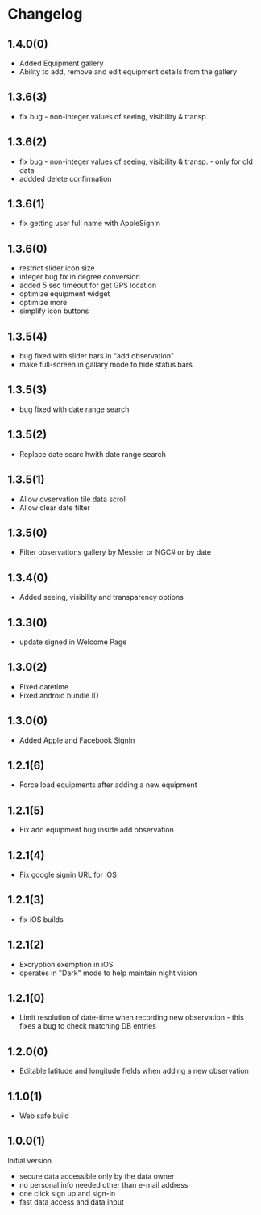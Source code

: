 # Changelog

## 1.4.0(0)

* Added Equipment gallery
* Ability to add, remove and edit equipment details
  from the gallery

## 1.3.6(3)

* fix bug - non-integer values of seeing, visibility & transp.

## 1.3.6(2)

* fix bug - non-integer values of seeing, visibility & transp. - only for old data
* addded delete confirmation

## 1.3.6(1)

* fix getting user full name with AppleSignIn

## 1.3.6(0)

* restrict slider icon size
* integer bug fix in degree conversion
* added 5 sec timeout for get GPS location
* optimize equipment widget
* optimize more
* simplify icon buttons

## 1.3.5(4)

* bug fixed with slider bars in "add observation"
* make full-screen in gallary mode to hide status bars

## 1.3.5(3)

* bug fixed with date range search

## 1.3.5(2)

* Replace date searc hwith date range search

## 1.3.5(1)

* Allow ovservation tile data scroll
* Allow clear date filter

## 1.3.5(0)

* Filter observations gallery by Messier or NGC# or by date

## 1.3.4(0)

* Added seeing, visibility and transparency options

## 1.3.3(0)

* update signed in Welcome Page

## 1.3.0(2)

* Fixed datetime
* Fixed android bundle ID

## 1.3.0(0)

* Added Apple and Facebook SignIn

## 1.2.1(6)

* Force load equipments after adding a new equipment

## 1.2.1(5)

* Fix add equipment bug inside add observation

## 1.2.1(4)

* Fix google signin URL for iOS

## 1.2.1(3)

* fix iOS builds

## 1.2.1(2)

* Excryption exemption in iOS
* operates in "Dark" mode to help maintain night vision

## 1.2.1(0)

* Limit resolution of date-time when recording new observation - this fixes a bug to check matching DB entries

## 1.2.0(0)

* Editable latitude and longitude fields when adding a new observation

## 1.1.0(1)

* Web safe build

## 1.0.0(1)

Initial version

* secure data accessible only by the data owner
* no personal info needed other than e-mail address
* one click sign up and sign-in
* fast data access and data input
